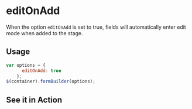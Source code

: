 # editOnAdd
When the option `editOnAdd` is set to true, fields will automatically enter edit mode when added to the stage.

## Usage
```javascript
var options = {
      editOnAdd: true
    };
$(container).formBuilder(options);
```

## See it in Action
<p data-height="525" data-theme-id="22927" data-embed-version="2" data-slug-hash="grXkNg" data-default-tab="result" data-user="kevinchappell" class="codepen"></p>
